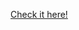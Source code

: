 
[Check it here!]([https://linktodocumentation](https://yassine-sallemi.github.io/atelier_js/)https://yassine-sallemi.github.io/atelier_js/)
